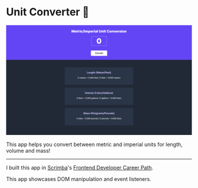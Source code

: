 # Unit Converter 📏

<img src="screenshot.png"/>

This app helps you convert between metric and imperial units for length, volume and mass!

<hr />

I built this app in [Scrimba](https://scrimba.com)'s [Frontend Developer Career Path](https://scrimba.com/learn/frontend).

This app showcases DOM manipulation and event listeners.
